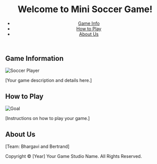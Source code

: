 <!DOCTYPE html>
<html lang="en">
<head>
    <meta charset="UTF-8">
    <meta http-equiv="X-UA-Compatible" content="IE=edge">
    <meta name="viewport" content="width=device-width, initial-scale=1.0">
    <title>Mini Soccer Game</title>
    <link rel="icon" type="image/png" sizes="32x32" href="images/favicon-32x32.png">
    <link rel="icon" type="image/png" sizes="16x16" href="images/favicon-16x16.png">
    <meta name="description" content="Experience the thrill of soccer with our Mini Soccer Game! Navigate the ball past dynamic defenders and score to level up.">
    <meta name="keywords" content="Mini Soccer Game, Foosball, Interactive Game, Sports Game, Soccer Game">
    <meta name="author" content="Your Game Studio Name">
    <meta property="og:title" content="Mini Soccer Game">
    <meta property="og:description" content="Dive into our interactive soccer game, designed to challenge and entertain. Score goals, dodge defenders, and level up!">
    <meta property="og:image" content="images/social_media_image.jpg">
    <meta property="og:locale" content="en_US">
    <link href="assets/css/style.scss" rel="stylesheet">
</head>
<body>
    <header>
        <h1>Welcome to Mini Soccer Game!</h1>
        <nav>
            <ul>
                <li><a href="#game-info">Game Info</a></li>
                <li><a href="#how-to-play">How to Play</a></li>
                <li><a href="#about-us">About Us</a></li>
            </ul>
        </nav>
    </header>
    <main>
        <section id="game-info">
            <h2>Game Information</h2>
            <!-- soccerplayer.png -->
            <img src="images/soccer_player.png" alt="Soccer Player" />
            <p>[Your game description and details here.]</p>
        </section>
        <section id="how-to-play">
            <h2>How to Play</h2>
            <!soccergoal.png>
            <img src="images/goal.png" alt="Goal" />
            <p>[Instructions on how to play your game.]</p>
        </section>
        <section id="about-us">
            <h2>About Us</h2>
            <p>[Team: Bhargavi and Bertrand]</p>
        </section>
    </main>
    <footer>
        <p>Copyright © [Year] Your Game Studio Name. All Rights Reserved.</p>
    </footer>
</body>
</html>

